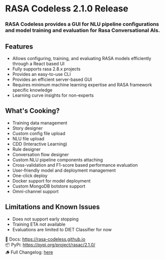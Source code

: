 # RASA Codeless 2.1.0 Release

### RASA Codeless provides a GUI for NLU pipeline configurations and model training and evaluation for Rasa Conversational AIs.

## Features
- Allows configuring, training, and evaluating RASA models efficiently through a React based UI
- Fully supports rasa 2.8.x projects
- Provides an easy-to-use CLI
- Provides an efficient server-based GUI
- Requires minimum machine learning expertise and RASA framework specific knowledge
- Learning curve insights for non-experts

## What's Cooking?
- Training data management
- Story designer
- Custom config file upload
- NLU file upload
- CDD (Interactive Learning)
- Rule designer
- Conversation flow designer
- Custom NLU pipeline components attaching
- Cross-validation and F1-score based performance evaluation
- User-friendly model and deployment management
- One-click deploy
- Docker support for model deployment
- Custom MongoDB botstore support
- Omni-channel support

## Limitations and Known Issues
- Does not support early stopping
- Training ETA not available
- Evaluations are limited to DIET Classifier for now

📒 Docs: https://rasa-codeless.github.io  
📦 PyPi: https://pypi.org/project/rasac/2.1.0/  
🪵 Full Changelog: [here](https://github.com/rasa-codeless/rasac/blob/main/CHANGELOG.md)  

